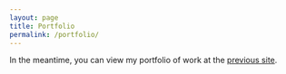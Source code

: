 ```yaml
---
layout: page
title: Portfolio
permalink: /portfolio/
---
```


In the meantime, you can view my portfolio of work at the [previous site][portfolio].

[portfolio]: http://old.yja.me
